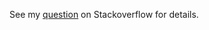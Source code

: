 See my
[question](http://stackoverflow.com/questions/26253460/navigate-relationship-and-further-constrain-result-set-with-query) on Stackoverflow for details.

